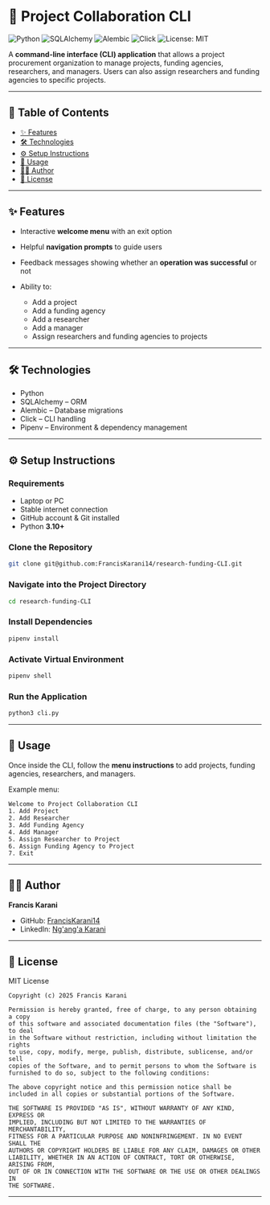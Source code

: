 
# 📂 Project Collaboration CLI

![Python](https://img.shields.io/badge/Python-3.10%2B-blue.svg)
![SQLAlchemy](https://img.shields.io/badge/SQLAlchemy-ORM-red.svg)
![Alembic](https://img.shields.io/badge/Alembic-Migrations-green.svg)
![Click](https://img.shields.io/badge/CLI-Click-yellow.svg)
![License: MIT](https://img.shields.io/badge/License-MIT-lightgrey.svg)

A **command-line interface (CLI) application** that allows a project procurement organization to manage projects, funding agencies, researchers, and managers. Users can also assign researchers and funding agencies to specific projects.

---

## 📑 Table of Contents

* [✨ Features](#-features)
* [🛠 Technologies](#-technologies)
* [⚙️ Setup Instructions](#️-setup-instructions)
* [📖 Usage](#-usage)
* [👨‍💻 Author](#-author)
* [📜 License](#-license)

---

## ✨ Features

* Interactive **welcome menu** with an exit option
* Helpful **navigation prompts** to guide users
* Feedback messages showing whether an **operation was successful** or not
* Ability to:

  * Add a project
  * Add a funding agency
  * Add a researcher
  * Add a manager
  * Assign researchers and funding agencies to projects

---

## 🛠 Technologies

* Python
* SQLAlchemy – ORM
* Alembic – Database migrations
* Click – CLI handling
* Pipenv – Environment & dependency management

---

## ⚙️ Setup Instructions

### Requirements

* Laptop or PC
* Stable internet connection
* GitHub account & Git installed
* Python **3.10+**

### Clone the Repository

```bash
git clone git@github.com:FrancisKarani14/research-funding-CLI.git
```

### Navigate into the Project Directory

```bash
cd research-funding-CLI
```

### Install Dependencies

```bash
pipenv install
```

### Activate Virtual Environment

```bash
pipenv shell
```

### Run the Application

```bash
python3 cli.py
```

---

## 📖 Usage

Once inside the CLI, follow the **menu instructions** to add projects, funding agencies, researchers, and managers.

Example menu:

```
Welcome to Project Collaboration CLI
1. Add Project
2. Add Researcher
3. Add Funding Agency
4. Add Manager
5. Assign Researcher to Project
6. Assign Funding Agency to Project
7. Exit
```

---

## 👨‍💻 Author

**Francis Karani**

* GitHub: [FrancisKarani14](https://github.com/FrancisKarani14)
* LinkedIn: [Ng'ang'a Karani](https://www.linkedin.com/in/ng-ang-a-karani-5a5106373/?originalSubdomain=ke)

---

## 📜 License

MIT License

```
Copyright (c) 2025 Francis Karani

Permission is hereby granted, free of charge, to any person obtaining a copy  
of this software and associated documentation files (the "Software"), to deal  
in the Software without restriction, including without limitation the rights  
to use, copy, modify, merge, publish, distribute, sublicense, and/or sell  
copies of the Software, and to permit persons to whom the Software is  
furnished to do so, subject to the following conditions:  

The above copyright notice and this permission notice shall be  
included in all copies or substantial portions of the Software.  

THE SOFTWARE IS PROVIDED "AS IS", WITHOUT WARRANTY OF ANY KIND, EXPRESS OR  
IMPLIED, INCLUDING BUT NOT LIMITED TO THE WARRANTIES OF MERCHANTABILITY,  
FITNESS FOR A PARTICULAR PURPOSE AND NONINFRINGEMENT. IN NO EVENT SHALL THE  
AUTHORS OR COPYRIGHT HOLDERS BE LIABLE FOR ANY CLAIM, DAMAGES OR OTHER  
LIABILITY, WHETHER IN AN ACTION OF CONTRACT, TORT OR OTHERWISE, ARISING FROM,  
OUT OF OR IN CONNECTION WITH THE SOFTWARE OR THE USE OR OTHER DEALINGS IN  
THE SOFTWARE.
```

---



